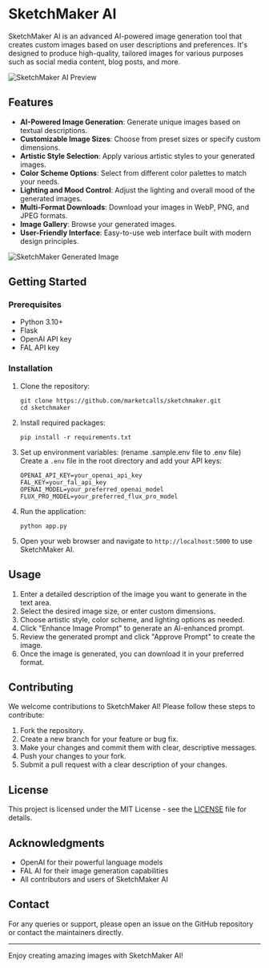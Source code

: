 # SketchMaker AI

SketchMaker AI is an advanced AI-powered image generation tool that creates custom images based on user descriptions and preferences. It's designed to produce high-quality, tailored images for various purposes such as social media content, blog posts, and more.

![SketchMaker AI Preview](https://www.marketcalls.in/wp-content/uploads/2024/08/sketchmaker.png)

## Features

- **AI-Powered Image Generation**: Generate unique images based on textual descriptions.
- **Customizable Image Sizes**: Choose from preset sizes or specify custom dimensions.
- **Artistic Style Selection**: Apply various artistic styles to your generated images.
- **Color Scheme Options**: Select from different color palettes to match your needs.
- **Lighting and Mood Control**: Adjust the lighting and overall mood of the generated images.
- **Multi-Format Downloads**: Download your images in WebP, PNG, and JPEG formats.
- **Image Gallery**: Browse your generated images.
- **User-Friendly Interface**: Easy-to-use web interface built with modern design principles.

![SketchMaker Generated Image](https://www.marketcalls.in/wp-content/uploads/2024/08/Traders-Reading-News-and-Freaking-out.png)

## Getting Started

### Prerequisites

- Python 3.10+
- Flask
- OpenAI API key
- FAL API key

### Installation

1. Clone the repository:
   ```
   git clone https://github.com/marketcalls/sketchmaker.git
   cd sketchmaker
   ```

2. Install required packages:
   ```
   pip install -r requirements.txt
   ```

3. Set up environment variables: (rename .sample.env file to .env file)
   Create a `.env` file in the root directory and add your API keys:
   ```
   OPENAI_API_KEY=your_openai_api_key
   FAL_KEY=your_fal_api_key
   OPENAI_MODEL=your_preferred_openai_model
   FLUX_PRO_MODEL=your_preferred_flux_pro_model
   ```

4. Run the application:
   ```
   python app.py
   ```

5. Open your web browser and navigate to `http://localhost:5000` to use SketchMaker AI.

## Usage

1. Enter a detailed description of the image you want to generate in the text area.
2. Select the desired image size, or enter custom dimensions.
3. Choose artistic style, color scheme, and lighting options as needed.
4. Click "Enhance Image Prompt" to generate an AI-enhanced prompt.
5. Review the generated prompt and click "Approve Prompt" to create the image.
6. Once the image is generated, you can download it in your preferred format.

## Contributing

We welcome contributions to SketchMaker AI! Please follow these steps to contribute:

1. Fork the repository.
2. Create a new branch for your feature or bug fix.
3. Make your changes and commit them with clear, descriptive messages.
4. Push your changes to your fork.
5. Submit a pull request with a clear description of your changes.

## License

This project is licensed under the MIT License - see the [LICENSE](LICENSE) file for details.

## Acknowledgments

- OpenAI for their powerful language models
- FAL AI for their image generation capabilities
- All contributors and users of SketchMaker AI

## Contact

For any queries or support, please open an issue on the GitHub repository or contact the maintainers directly.

---

Enjoy creating amazing images with SketchMaker AI!
